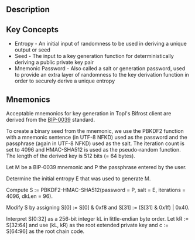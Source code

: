 ## Description

## Key Concepts
- Entropy - An initial input of randomness to be used in deriving a unique output or seed
- Seed - The input to a key generation function for deterministically deriving a public private key pair
- Mnemonic Password - Also called a salt or generation password, used to provide an extra layer of randomness to the key derivation function in order to securely derive a unique entropy



## Mnemonics
Acceptable mnemonics for key generation in Topl's Bifrost client are derived from the [BIP-0039](https://github.com/bitcoin/bips/blob/master/bip-0039.mediawiki) standard.

To create a binary seed from the mnemonic, we use the PBKDF2 function with a mnemonic sentence (in UTF-8 NFKD) used as the password and the passphrase (again in UTF-8 NFKD) used as the salt. The iteration count is set to 4096 and HMAC-SHA512 is used as the pseudo-random function. The length of the derived key is 512 bits (= 64 bytes).



Let M be a BIP-0039 mnemonic and P the passphrase entered by the user.

Determine the initial entropy E that was used to generate M.

Compute S := PBKDF2-HMAC-SHA512(password = P, salt = E, iterations = 4096, dkLen = 96).

Modify S by assigning S[0] := S[0] & 0xf8 and S[31] := (S[31] & 0x1f) | 0x40.

Interpret S[0:32] as a 256-bit integer kL in little-endian byte order. Let kR := S[32:64] and use (kL, kR) as the root extended private key and c := S[64:96] as the root chain code.